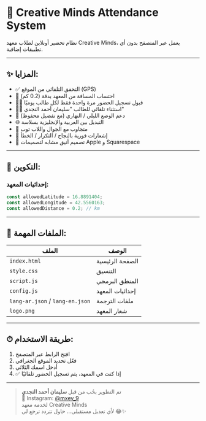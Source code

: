 # 📍 Creative Minds Attendance System

نظام تحضير أونلاين لطلاب معهد Creative Minds، يعمل عبر المتصفح بدون أي تطبيقات إضافية.

---

## ✨ المزايا:

- ✅ التحقق التلقائي من الموقع (GPS)
- 🧭 احتساب المسافة من المعهد بدقة (0.2 كم)
- 🧑‍🎓 قبول تسجيل الحضور مرة واحدة فقط لكل طالب يوميًا
- 🧍‍♂️ استثناء تلقائي للطالب "سليمان أحمد النجدي"
- 🌙 دعم الوضع الليلي / النهاري (مع تفضيل محفوظ)
- 🌐 التبديل بين العربية والإنجليزية بسلاسة
- 📱 متجاوب مع الجوال واللاب توب
- 📌 إشعارات فورية بالنجاح / التكرار / الخطأ
- 🎨 تصميم أنيق مشابه لتصميمات Apple و Squarespace

---

## 🔧 التكوين:

### إحداثيات المعهد:

```js
const allowedLatitude = 16.8891404;
const allowedLongitude = 42.5560163;
const allowedDistance = 0.2; // km
```

---

## 📂 الملفات المهمة:

| الملف                           | الوصف           |
| ------------------------------ | --------------- |
| `index.html`                   | الصفحة الرئيسية |
| `style.css`                    | التنسيق         |
| `script.js`                    | المنطق البرمجي  |
| `config.js`                    | إحداثيات المعهد |
| `lang-ar.json` / `lang-en.json` | ملفات الترجمة  |
| `logo.png`                     | شعار المعهد     |

---

## ⏱ طريقة الاستخدام:

1. افتح الرابط عبر المتصفح  
2. فعّل تحديد الموقع الجغرافي  
3. أدخل اسمك الثلاثي  
4. ✅ إذا كنت في المعهد، يتم تسجيل الحضور تلقائيًا

---

> تم التطوير بحُب من قبل **سليمان أحمد النجدي**  
> 📸 Instagram: [@mxev_9](https://instagram.com/mxev_9)  
> لخدمة معهد Creative Minds  
> لأي تعديل مستقبلي... حاول تتردد ترجع لي 😂✨
